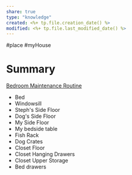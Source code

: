 ```yaml
---
share: true
type: "knowledge"
created: <%+ tp.file.creation_date() %> 
modified: <%+ tp.file.last_modified_date() %>
---
```

#place #myHouse 
# Summary
 [Bedroom Maintenance Routine](./Bedroom%20Maintenance%20Routine.md)
- Bed
- Windowsill
- Steph's Side Floor
- Dog's Side Floor
- My Side Floor
- My bedside table
- Fish Rack
- Dog Crates
- Closet Floor
- Closet Hanging Drawers
- Closet Upper Storage
- Bed drawers